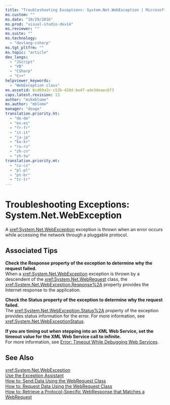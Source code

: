 ```yaml
---
title: "Troubleshooting Exceptions: System.Net.WebException | Microsoft Docs"
ms.custom: ""
ms.date: "10/29/2016"
ms.prod: "visual-studio-dev14"
ms.reviewer: ""
ms.suite: ""
ms.technology: 
  - "devlang-csharp"
ms.tgt_pltfrm: ""
ms.topic: "article"
dev_langs: 
  - "JScript"
  - "VB"
  - "CSharp"
  - "C++"
helpviewer_keywords: 
  - "WebException class"
ms.assetid: 6cd69a2c-c52b-420d-be47-a4e34eaec6f3
caps.latest.revision: 13
author: "mikeblome"
ms.author: "mblome"
manager: "douge"
translation.priority.ht: 
  - "de-de"
  - "es-es"
  - "fr-fr"
  - "it-it"
  - "ja-jp"
  - "ko-kr"
  - "ru-ru"
  - "zh-cn"
  - "zh-tw"
translation.priority.mt: 
  - "cs-cz"
  - "pl-pl"
  - "pt-br"
  - "tr-tr"
---
```

# Troubleshooting Exceptions: System.Net.WebException
A <xref:System.Net.WebException> exception is thrown when an error occurs while accessing the network through a pluggable protocol.  
  
## Associated Tips  
 **Check the Response property of the exception to determine why the request failed.**  
 When a <xref:System.Net.WebException> exception is thrown by a descendent of the <xref:System.Net.WebRequest> class, the <xref:System.Net.WebException.Response%2A> property provides the Internet response to the application.  
  
 **Check the Status property of the exception to determine why the request failed.**  
 The <xref:System.Net.WebException.Status%2A> property of the exception provides status information for the error. For more information, see <xref:System.Net.WebExceptionStatus>.  
  
 **If you are timing out when stepping into an XML Web Service, set the timeout value for the XML Web Service call to infinite.**  
 For more information, see [Error: Timeout While Debugging Web Services](../debugger/error-timeout-while-debugging-web-services.md).  
  
## See Also  
 <xref:System.Net.WebException>   
 [Use the Exception Assistant](../Topic/How%20to:%20Use%20the%20Exception%20Assistant.md)   
 [How to: Send Data Using the WebRequest Class](../Topic/How%20to:%20Send%20Data%20Using%20the%20WebRequest%20Class.md)   
 [How to: Request Data Using the WebRequest Class](../Topic/How%20to:%20Request%20Data%20Using%20the%20WebRequest%20Class.md)   
 [How to: Retrieve a Protocol-Specific WebResponse that Matches a WebRequest](../Topic/How%20to:%20Retrieve%20a%20Protocol-Specific%20WebResponse%20that%20Matches%20a%20WebRequest.md)